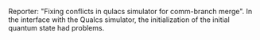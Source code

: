 Reporter: "Fixing conflicts in qulacs simulator for comm-branch merge". In the interface with the Qualcs simulator, the initialization of the initial quantum state had problems.